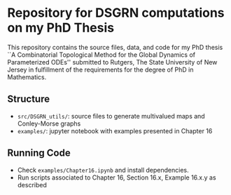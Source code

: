 # Repository for DSGRN computations on my PhD Thesis

This repository contains the source files, data, and code for my PhD thesis ``A Combinatorial Topological Method for the Global Dynamics of Parameterized ODEs'' submitted to Rutgers, The State University of New Jersey in fulfillment of the requirements for the degree of PhD in Mathematics. 

## Structure

- `src/DSGRN_utils/`: source files to generate multivalued maps and Conley-Morse graphs
- `examples/`: jupyter notebook with examples presented in Chapter 16

## Running Code

- Check `examples/Chapter16.ipynb` and install dependencies.
- Run scripts associated to Chapter 16, Section 16.x, Example 16.x.y as described
